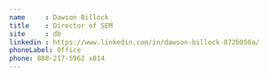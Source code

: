 ```yaml
---
name     : Dawson Billock
title    : Director of SEM
site     : db
linkedin : https://www.linkedin.com/in/dawson-billock-872b056a/
phoneLabel: Office
phone: 888-217-5962 x814
---
```

